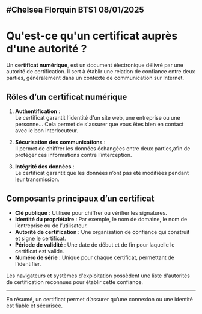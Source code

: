 #Chelsea Florquin BTS1 08/01/2025
--
# Qu'est-ce qu'un certificat auprès d'une autorité ?

Un **certificat numérique**, est un document électronique délivré par une autorité de certification. Il sert à établir une relation de confiance entre deux parties, généralement dans un contexte de communication sur Internet.

## Rôles d’un certificat numérique
1. **Authentification** :  
   Le certificat garantit l’identité d'un site web, une entreprise ou une personne... Cela permet de s'assurer que vous êtes bien en contact avec le bon interlocuteur.

2. **Sécurisation des communications** :  
   Il permet de chiffrer les données échangées entre deux parties,afin de protéger ces informations contre l’interception.

3. **Intégrité des données** :  
   Le certificat garantit que les données n’ont pas été modifiées pendant leur transmission.

## Composants principaux d’un certificat
- **Clé publique** : Utilisée pour chiffrer ou vérifier les signatures.
- **Identité du propriétaire** : Par exemple, le nom de domaine, le nom de l’entreprise ou de l’utilisateur.
- **Autorité de certification** : Une organisation de confiance qui construit et signe le certificat.
- **Période de validité** : Une date de début et de fin pour laquelle le certificat est valide.
- **Numéro de série** : Unique pour chaque certificat, permettant de l’identifier.

Les navigateurs et systèmes d'exploitation possèdent une liste d'autorités de certification reconnues pour établir cette confiance.

---

En résumé, un certificat permet d’assurer qu’une connexion ou une identité est fiable et sécurisée.
